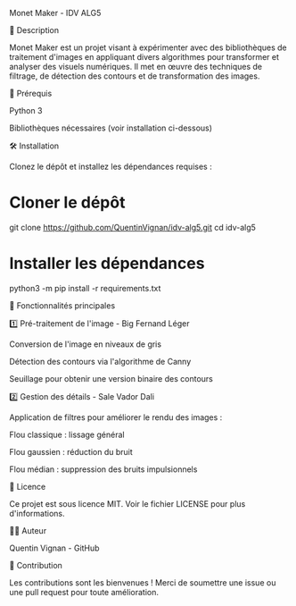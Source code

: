 Monet Maker - IDV ALG5

📄 Description

Monet Maker est un projet visant à expérimenter avec des bibliothèques de traitement d'images en appliquant divers algorithmes pour transformer et analyser des visuels numériques. Il met en œuvre des techniques de filtrage, de détection des contours et de transformation des images.

🔧 Prérequis

Python 3

Bibliothèques nécessaires (voir installation ci-dessous)

🛠 Installation

Clonez le dépôt et installez les dépendances requises :

# Cloner le dépôt
git clone https://github.com/QuentinVignan/idv-alg5.git
cd idv-alg5

# Installer les dépendances
python3 -m pip install -r requirements.txt

🚀 Fonctionnalités principales

1️⃣ Pré-traitement de l'image - Big Fernand Léger

Conversion de l'image en niveaux de gris

Détection des contours via l'algorithme de Canny

Seuillage pour obtenir une version binaire des contours

2️⃣ Gestion des détails - Sale Vador Dali

Application de filtres pour améliorer le rendu des images :

Flou classique : lissage général

Flou gaussien : réduction du bruit

Flou médian : suppression des bruits impulsionnels

📜 Licence

Ce projet est sous licence MIT. Voir le fichier LICENSE pour plus d'informations.

👨‍💻 Auteur

Quentin Vignan - GitHub

🔄 Contribution

Les contributions sont les bienvenues ! Merci de soumettre une issue ou une pull request pour toute amélioration.
